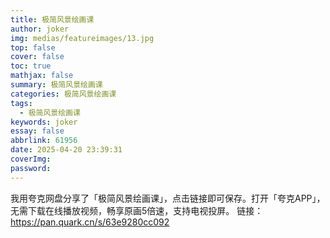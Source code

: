 ```yaml
---
title: 极简风景绘画课
author: joker
img: medias/featureimages/13.jpg
top: false
cover: false
toc: true
mathjax: false
summary: 极简风景绘画课
categories: 极简风景绘画课
tags:
  - 极简风景绘画课
keywords: joker
essay: false
abbrlink: 61956
date: 2025-04-20 23:39:31
coverImg:
password:
---
```


我用夸克网盘分享了「极简风景绘画课」，点击链接即可保存。打开「夸克APP」，无需下载在线播放视频，畅享原画5倍速，支持电视投屏。
链接：https://pan.quark.cn/s/63e9280cc092
